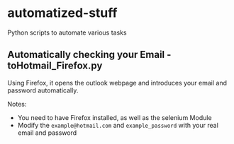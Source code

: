 # automatized-stuff
Python scripts to automate various tasks

## Automatically checking your Email - toHotmail_Firefox.py
Using Firefox, it opens the outlook webpage and introduces your email and password automatically.

Notes:
- You need to have Firefox installed, as well as the selenium Module
- Modify the `example@hotmail.com` and `example_password` with your real email and password

